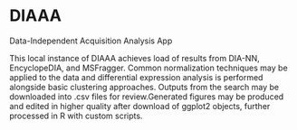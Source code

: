 # DIAAA
Data-Independent Acquisition Analysis App

This local instance of DIAAA achieves load of results from DIA-NN, EncyclopeDIA, and MSFragger. Common normalization techniques may be applied to the data and differential expression analysis is performed alongside basic clustering approaches. Outputs from the search may be downloaded into .csv files for review.Generated figures may be produced and edited in higher quality after download of ggplot2 objects, further processed in R with custom scripts. 
